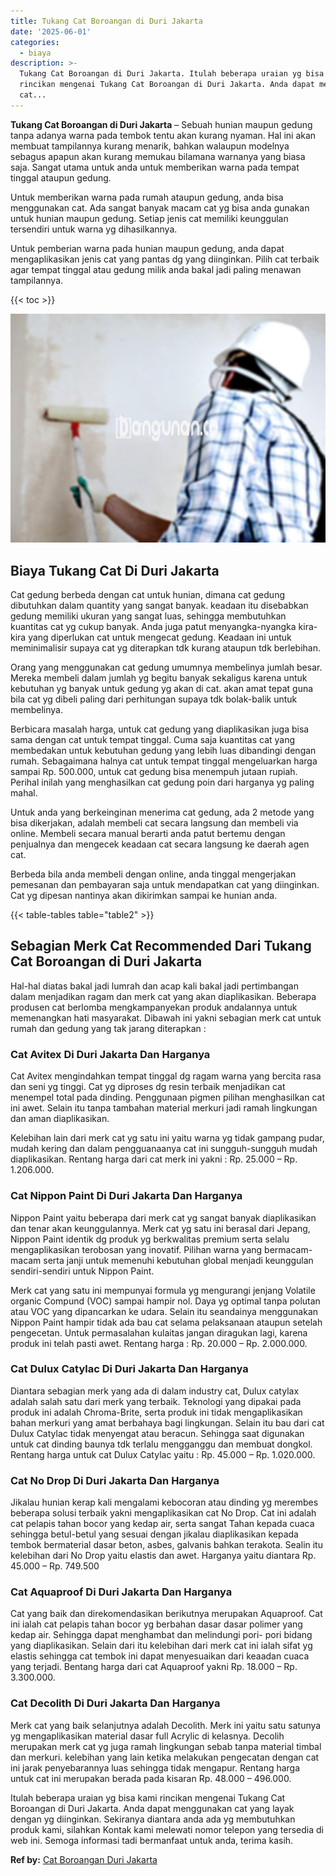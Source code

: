 ```yaml
---
title: Tukang Cat Boroangan di Duri Jakarta
date: '2025-06-01'
categories:
  - biaya
description: >-
  Tukang Cat Boroangan di Duri Jakarta. Itulah beberapa uraian yg bisa kami
  rincikan mengenai Tukang Cat Boroangan di Duri Jakarta. Anda dapat menggunakan
  cat...
---
```


**Tukang Cat Boroangan di Duri Jakarta** – Sebuah hunian maupun gedung tanpa adanya warna pada tembok tentu akan kurang nyaman. Hal ini akan membuat tampilannya kurang menarik, bahkan walaupun modelnya sebagus apapun akan kurang memukau bilamana warnanya yang biasa saja. Sangat utama untuk anda untuk memberikan warna pada tempat tinggal ataupun gedung.

Untuk memberikan warna pada rumah ataupun gedung, anda bisa menggunakan cat. Ada sangat banyak macam cat yg bisa anda gunakan untuk hunian maupun gedung. Setiap jenis cat memiliki keunggulan tersendiri untuk warna yg dihasilkannya.

Untuk pemberian warna pada hunian maupun gedung, anda dapat mengaplikasikan jenis cat yang pantas dg yang diinginkan. Pilih cat terbaik agar tempat tinggal atau gedung milik anda bakal jadi paling menawan tampilannya.

{{< toc >}}

![Tukang Cat Boroangan di Duri Jakarta](/images/jasa-cat-murah34.png)

## Biaya Tukang Cat Di Duri Jakarta

Cat gedung berbeda dengan cat untuk hunian, dimana cat gedung dibutuhkan dalam quantity yang sangat banyak. keadaan itu disebabkan gedung memiliki ukuran yang sangat luas, sehingga membutuhkan kuantitas cat yg cukup banyak. Anda juga patut menyangka-nyangka kira-kira yang diperlukan cat untuk mengecat gedung. Keadaan ini untuk meminimalisir supaya cat yg diterapkan tdk kurang ataupun tdk berlebihan.

Orang yang menggunakan cat gedung umumnya membelinya jumlah besar. Mereka membeli dalam jumlah yg begitu banyak sekaligus karena untuk kebutuhan yg banyak untuk gedung yg akan di cat. akan amat tepat guna bila cat yg dibeli paling dari perhitungan supaya tdk bolak-balik untuk membelinya.

Berbicara masalah harga, untuk cat gedung yang diaplikasikan juga bisa sama dengan cat untuk tempat tinggal. Cuma saja kuantitas cat yang membedakan untuk kebutuhan gedung yang lebih luas dibandingi dengan rumah. Sebagaimana halnya cat untuk tempat tinggal mengeluarkan harga sampai Rp. 500.000, untuk cat gedung bisa menempuh jutaan rupiah. Perihal inilah yang menghasilkan cat gedung poin dari harganya yg paling mahal.

Untuk anda yang berkeinginan menerima cat gedung, ada 2 metode yang bisa dikerjakan, adalah membeli cat secara langsung dan membeli via online. Membeli secara manual berarti anda patut bertemu dengan penjualnya dan mengecek keadaan cat secara langsung ke daerah agen cat.

Berbeda bila anda membeli dengan online, anda tinggal mengerjakan pemesanan dan pembayaran saja untuk mendapatkan cat yang diinginkan. Cat yg dipesan nantinya akan dikirimkan sampai ke hunian anda.

{{< table-tables table="table2" >}}

## Sebagian Merk Cat Recommended Dari Tukang Cat Boroangan di Duri Jakarta

Hal-hal diatas bakal jadi lumrah dan acap kali bakal jadi pertimbangan dalam menjadikan ragam dan merk cat yang akan diaplikasikan. Beberapa produsen cat berlomba mengkampanyekan produk andalannya untuk memenangkan hati masyarakat. Dibawah ini yakni sebagian merk cat untuk rumah dan gedung yang tak jarang diterapkan :

### Cat Avitex Di Duri Jakarta Dan Harganya

Cat Avitex mengindahkan tempat tinggal dg ragam warna yang bercita rasa dan seni yg tinggi. Cat yg diproses dg resin terbaik menjadikan cat menempel total pada dinding. Penggunaan pigmen pilihan menghasilkan cat ini awet. Selain itu tanpa tambahan material merkuri jadi ramah lingkungan dan aman diaplikasikan.

Kelebihan lain dari merk cat yg satu ini yaitu warna yg tidak gampang pudar, mudah kering dan dalam pengguanaanya cat ini sungguh-sungguh mudah diaplikasikan. Rentang harga dari cat merk ini yakni : Rp. 25.000 – Rp. 1.206.000.

### Cat Nippon Paint Di Duri Jakarta Dan Harganya

Nippon Paint yaitu beberapa dari merk cat yg sangat banyak diaplikasikan dan tenar akan keunggulannya. Merk cat yg satu ini berasal dari Jepang, Nippon Paint identik dg produk yg berkwalitas premium serta selalu mengaplikasikan terobosan yang inovatif. Pilihan warna yang bermacam-macam serta janji untuk memenuhi kebutuhan global menjadi keunggulan sendiri-sendiri untuk Nippon Paint.

Merk cat yang satu ini mempunyai formula yg mengurangi jenjang Volatile organic Compund (VOC) sampai hampir nol. Daya yg optimal tanpa polutan atau VOC yang dipancarkan ke udara. Selain itu seandainya menggunakan Nippon Paint hampir tidak ada bau cat selama pelaksanaan ataupun setelah pengecetan. Untuk permasalahan kulaitas jangan diragukan lagi, karena produk ini telah pasti awet. Rentang harga : Rp. 20.000 – Rp. 2.000.000.

### Cat Dulux Catylac Di Duri Jakarta Dan Harganya

Diantara sebagian merk yang ada di dalam industry cat, Dulux catylax adalah salah satu dari merk yang terbaik. Teknologi yang dipakai pada produk ini adalah Chroma-Brite, serta produk ini tidak mengaplikasikan bahan merkuri yang amat berbahaya bagi lingkungan. Selain itu bau dari cat Dulux Catylac tidak menyengat atau beracun. Sehingga saat digunakan untuk cat dinding baunya tdk terlalu mengganggu dan membuat dongkol. Rentang harga untuk cat Dulux Catylac yaitu : Rp. 45.000 – Rp. 1.020.000.

### Cat No Drop Di Duri Jakarta Dan Harganya

Jikalau hunian kerap kali mengalami kebocoran atau dinding yg merembes beberapa solusi terbaik yakni mengaplikasikan cat No Drop. Cat ini adalah cat pelapis tahan bocor yang kedap air, serta sangat Tahan kepada cuaca sehingga betul-betul yang sesuai dengan jikalau diaplikasikan kepada tembok bermaterial dasar beton, asbes, galvanis bahkan terakota. Sealin itu kelebihan dari No Drop yaitu elastis dan awet. Harganya yaitu diantara Rp. 45.000 – Rp. 749.500

### Cat Aquaproof Di Duri Jakarta Dan Harganya

Cat yang baik dan direkomendasikan berikutnya merupakan Aquaproof. Cat ini ialah cat pelapis tahan bocor yg berbahan dasar dasar polimer yang kedap air. Sehingga dapat menghambat dan melindungi pori- pori bidang yang diaplikasikan. Selain dari itu kelebihan dari merk cat ini ialah sifat yg elastis sehingga cat tembok ini dapat menyesuaikan dari keaadan cuaca yang terjadi. Bentang harga dari cat Aquaproof yakni Rp. 18.000 – Rp. 3.300.000.

### Cat Decolith Di Duri Jakarta Dan Harganya

Merk cat yang baik selanjutnya adalah Decolith. Merk ini yaitu satu satunya yg mengaplikasikan material dasar full Acrylic di kelasnya. Decolih merupakan merk cat yg juga ramah lingkungan sebab tanpa material timbal dan merkuri. kelebihan yang lain ketika melakukan pengecatan dengan cat ini jarak penyebarannya luas sehingga tidak mengapur. Rentang harga untuk cat ini merupakan berada pada kisaran Rp. 48.000 – 496.000.

Itulah beberapa uraian yg bisa kami rincikan mengenai Tukang Cat Boroangan di Duri Jakarta. Anda dapat menggunakan cat yang layak dengan yg diinginkan. Sekiranya diantara anda ada yg membutuhkan produk kami, silahkan Kontak kami melewati nomor telepon yang tersedia di web ini. Semoga informasi tadi bermanfaat untuk anda, terima kasih.

**Ref by:** [Cat Boroangan Duri Jakarta](https://id.wikipedia.org/wiki/Cat)
